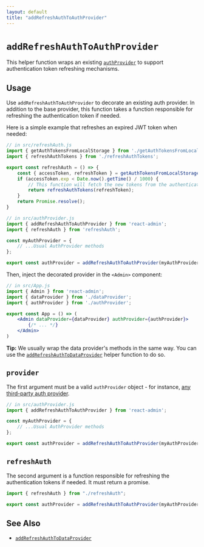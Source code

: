 ```yaml
---
layout: default
title: "addRefreshAuthToAuthProvider"
---
```


# `addRefreshAuthToAuthProvider`

This helper function wraps an existing [`authProvider`]('./Authentication.md') to support authentication token refreshing mechanisms.

## Usage

Use `addRefreshAuthToAuthProvider` to decorate an existing auth provider. In addition to the base provider, this function takes a function responsible for refreshing the authentication token if needed.

Here is a simple example that refreshes an expired JWT token when needed:

```jsx
// in src/refreshAuth.js
import { getAuthTokensFromLocalStorage } from './getAuthTokensFromLocalStorage';
import { refreshAuthTokens } from './refreshAuthTokens';

export const refreshAuth = () => {
    const { accessToken, refreshToken } = getAuthTokensFromLocalStorage();
    if (accessToken.exp < Date.now().getTime() / 1000) {
        // This function will fetch the new tokens from the authentication service and update them in localStorage
        return refreshAuthTokens(refreshToken);
    }
    return Promise.resolve();
}

// in src/authProvider.js
import { addRefreshAuthToAuthProvider } from 'react-admin';
import { refreshAuth } from 'refreshAuth';

const myAuthProvider = {
    // ...Usual AuthProvider methods
};

export const authProvider = addRefreshAuthToAuthProvider(myAuthProvider, refreshAuth);
```

Then, inject the decorated provider in the `<Admin>` component:

```jsx
// in src/App.js
import { Admin } from 'react-admin';
import { dataProvider } from './dataProvider';
import { authProvider } from './authProvider';

export const App = () => (
    <Admin dataProvider={dataProvider} authProvider={authProvider}>
        {/* ... */}
    </Admin>
)
```

**Tip:** We usually wrap the data provider's methods in the same way. You can use the [`addRefreshAuthToDataProvider`](./addRefreshAuthToDataProvider.md) helper function to do so.

## `provider`

The first argument must be a valid `authProvider` object - for instance, [any third-party auth provider](./AuthProviderList.md). 

```jsx
// in src/authProvider.js
import { addRefreshAuthToAuthProvider } from 'react-admin';

const myAuthProvider = {
    // ...Usual AuthProvider methods
};

export const authProvider = addRefreshAuthToAuthProvider(myAuthProvider, [ /* refreshAuth function */ ]);
```

## `refreshAuth`

The second argument is a function responsible for refreshing the authentication tokens if needed. It must return a promise.

```jsx
import { refreshAuth } from "./refreshAuth";

export const authProvider = addRefreshAuthToAuthProvider(myAuthProvider, refreshAuth);
```

## See Also

- [`addRefreshAuthToDataProvider`](./addRefreshAuthToDataProvider.md)

